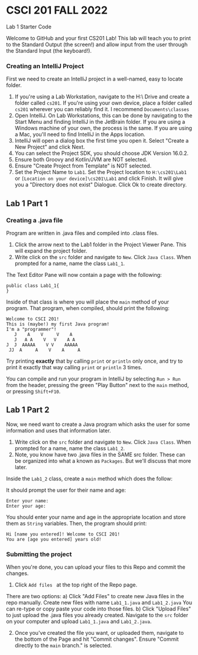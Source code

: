 # CSCI 201 FALL 2022
Lab 1 Starter Code

Welcome to GitHub and your first CS201 Lab! This lab will teach you to print to the Standard Output (the screen!) and allow input from the user through the Standard Input (the keyboard!). 


### Creating an IntelliJ Project

First we need to create an IntelliJ project in a well-named, easy to locate folder.

1) If you're using a Lab Workstation, navigate to the H:\ Drive and create a folder called `cs201`.  If you're using your own device, place a folder called `cs201` wherever you can reliably find it. I recommend `Documents\classes`
2) Open IntelliJ. On Lab Workstations, this can be done by navigating to the Start Menu and finding IntelliJ in the JetBrain folder. If you are using a Windows machine of your own, the process is the same. If you are using a Mac, you'll need to find IntelliJ in the Apps location.
3) IntelliJ will open a dialog box the first time you open it. Select "Create a New Project" and click Next. 
4) You can select the Project SDK, you should choose JDK Version 16.0.2.
5) Ensure both Groovy and Kotlin/JVM are NOT selected.
6) Ensure "Create Project from Template" is NOT selected.
7) Set the Project Name to `Lab1`. Set the Project location to `H:\cs201\Lab1` or `[Location on your device]\cs201\Lab1` and click Finish. It will give you a "Directory does not exist" Dialogue. Click Ok to create directory.

## Lab 1 Part 1

### Creating a .java file

Program are written in .java files and compiled into .class files.
1) Click the arrow next to the Lab1 folder in the Project Viewer Pane. This will expand the project folder.
2) Write click on the `src` folder and navigate to `New`. Click `Java Class`. When prompted for a name, name the class `Lab1_1`.

The Text Editor Pane will now contain a page with the following:

```
public class Lab1_1{
}
```

Inside of that class is where you will place the `main` method of your program. That program, when compiled, should print the following:

```
Welcome to CSCI 201!
This is (maybe!) my first Java program!
I'm a "programmer"!
   J    A    V     V    A
   J   A A    V   V    A A
J  J  AAAAA    V V    AAAAA
 JJ  A     A    V    A     A
```

Try printing **exactly** that by calling `print` or `println` only once, and try to print it exactly that way calling `print` or `println` 3 times.

You can compile and run your program in IntelliJ by selecting `Run > Run` from the header, pressing the green "Play Button" next to the `main` method, or pressing `Shift+F10`.

## Lab 1 Part 2

Now, we need want to create a Java program which asks the user for some information and uses that information later.

1) Write click on the `src` folder and navigate to `New`. Click `Java Class`. When prompted for a name, name the class `Lab1_2`.
2) Note, you know have two .java files in the SAME src folder. These can be organized into what a known as `Packages`. But we'll discuss that more later.

Inside the `Lab1_2` class, create a `main` method which does the follow:

It should prompt the user for their name and age:

```
Enter your name:
Enter your age:
```

You should enter your name and age in the appropriate location and store them as `String` variables. Then, the program should print:

```
Hi [name you entered]! Welcome to CSCI 201!
You are [age you entered] years old!
```

### Submitting the project

When you're done, you can upload your files to this Repo and commit the changes. 

1) Click `Add files ` at the top right of the Repo page.

There are two options:
a) Click "Add Files" to create new Java files in the repo manually. Create new files with name `Lab1_1.java` and `Lab1_2.java` You can re-type or copy paste your code into those files.
b) Click "Upload Files" to just upload the .java files you already created. Navigate to the `src` folder on your computer and upload `Lab1_1.java` and `Lab1_2.java`.

2) Once you've created the file you want, or uploaded them, navigate to the bottom of the Page and hit "Commit changes". Ensure "Commit directly to the `main` branch." is selected.


